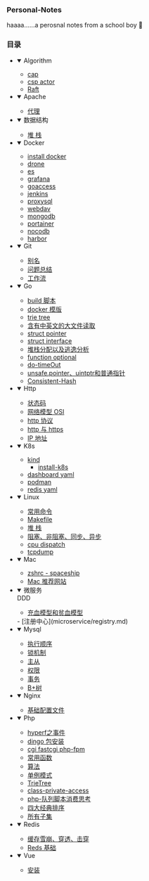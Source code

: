 ### Personal-Notes
haaaa......a
perosnal notes from a school boy :100:


### 目录

- <details open>
  <summary>Algorithm</summary>

  - [cap](algorithm/cap.md)
  - [csp actor](algorithm/actor和csp.md)
  - [Raft](algorithm/Raft.md)

  </details>
- <details open>
  <summary>Apache</summary>

  - [代理](apache/proxy.md)

  </details>
- <details open>
  <summary>数据结构</summary>

  - [堆 栈](data-structure/stack.md)

  </details>
- <details open>
  <summary>Docker</summary>
  
  - [install docker](docker/install-docker.sh)
  - [drone](docker/drone/docker-compose.yml)
  - [es](docker/elastic/docker-compose.yml)
  - [grafana](docker/grafana/docker-compose.yml)
  - [goaccess](docker/goaccess/docker-compose.yml)
  - [jenkins](docker/jenkins/docker-compose.yml)
  - [proxysql](docker/proxysql/docker-compose.yml)
  - [webdav](docker/webdav/docker-compose.yml)
  - [mongodb](docker/mongodb/docker-compose.yml)
  - [portainer](docker/portainer/docker-compose.yml)
  - [nocodb](docker/nocodb/docker-compose.yml)
  - [harbor](docker/harbor/README.md)

  </details>
- <details open>
  <summary>Git</summary>
  
  - [别名](git/.gitconfig)
  - [问题总结](git/problem.md)
  - [工作流](git/workflow.md)

  </details>
- <details open>
  <summary>Go</summary>

  - [build 脚本](go/build.sh)
  - [docker 模版](go/Dockerfile)
  - [trie tree](go/trietree.md)
  - [含有中英文的大文件读取](go/read-big-file.md)
  - [struct pointer](go/struct-pointer.md)
  - [struct interface](go/struct-interface.md)
  - [堆栈分配以及逃逸分析](go/escape-analysis.md)
  - [function optional](go/function-optional.md)
  - [do-timeOut](go/do-timeout.md)
  - [unsafe.pointer、uintptr和普通指针](go/unsafe-pointer.md)
  - [Consistent-Hash](go/一致性哈希.md)

  </details>
- <details open>
  <summary>Http</summary>
  
  - [状态码](http/status-code.md)
  - [网络模型 OSI](http/network-base.md)
  - [http 协议](http/http分析.md)
  - [http 与 https](http/https-secure.md)
  - [IP 地址](http/ipaddress.md)

  </details>
- <details open>
  <summary>K8s</summary>
  
  - [kind](k8s/kind)
    - [install-k8s](k8s/kind/kind.yml)
  - [dashboard yaml](k8s/dashboard.yml)
  - [podman](k8s/podman.sh)
  - [redis yaml](k8s/redis.yml)

  </details>
- <details open>
  <summary>Linux</summary>
  
  - [常用命令](linux/命令.md)
  - [Makefile](linux/makefile.md)
  - [堆 栈](linux/heap-stack.md)
  - [阻塞、非阻塞、同步、异步](linux/阻塞-非阻塞-同步-异步.md)
  - [cpu dispatch](linux/cpu-dispatch.md)
  - [tcpdump](linux/tcpdump.md)

  </details>
- <details open>
  <summary>Mac</summary>
  
  - [zshrc - spaceship](mac/zsh/.zshrc)
  - [Mac 推荐网站](mac/recommend-website.md)

  </details>
- <details open>
  <summary>微服务</summary>
    <summary>DDD</summary>
    
    - [充血模型和贫血模型](microservice/DDD/充血模型和贫血模型.md)

    </details>
  - [注册中心](microservice/registry.md)

  </details>
  
- <details open>
  <summary>Mysql</summary>
  
  - [执行顺序](mysql/execution-sequence.md)
  - [锁机制](mysql/lock.md)
  - [主从](mysql/Master-Slave.md)
  - [权限](mysql/permission.md)
  - [事务](mysql/transaction.md)
  - [B+树](mysql/tree.md)

  </details>
- <details open>
  <summary>Nginx</summary>
  
  - [基础配置文件](nginx/nginx.conf.md)

  </details>
- <details open>
  <summary>Php</summary>
  
  - [hyperf之事件](php/hyperf/hyperf之事件源码分析.md)
  - [dingo 包安装](php/laravel/install-dingo.md)
  - [cgi fastcgi php-fpm](php/CGI%20FASTCGI%20PHP-FPM.md)
  - [常用函数](php/php-functions.md)
  - [算法](php/php.md)
  - [单例模式](php/single-instance.md)
  - [TrieTree](php/TrieTree.md)
  - [class-private-access](php/class-private-access.md)
  - [php-队列脚本消费思考](php/php-队列脚本消费思考.md)
  - [四大经典排序](php/four-classic-sorts.md)
  - [所有子集](php/all-subsets.md)

  </details>
- <details open>
  <summary>Redis</summary>

    - [缓存雪崩、穿透、击穿](redis/缓存雪崩、缓存穿透、缓存失效.md)
    - [Reds 基础](redis/redis.md)
  
  </details>
- <details open>
  <summary>Vue</summary>

  - [安装](vue/config.md)
  
  </details>
